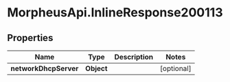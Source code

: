 # MorpheusApi.InlineResponse200113

## Properties

Name | Type | Description | Notes
------------ | ------------- | ------------- | -------------
**networkDhcpServer** | **Object** |  | [optional] 


